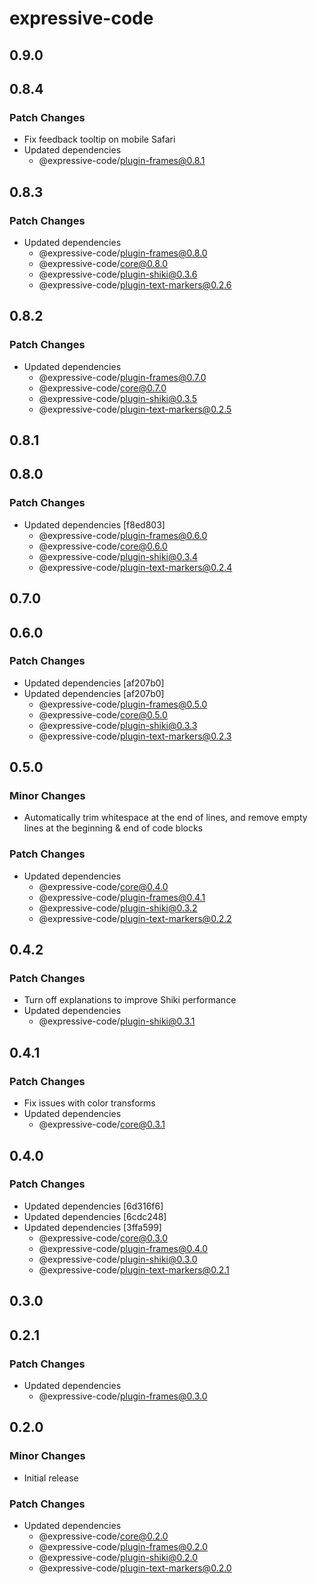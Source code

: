 # expressive-code

## 0.9.0

## 0.8.4

### Patch Changes

- Fix feedback tooltip on mobile Safari
- Updated dependencies
  - @expressive-code/plugin-frames@0.8.1

## 0.8.3

### Patch Changes

- Updated dependencies
  - @expressive-code/plugin-frames@0.8.0
  - @expressive-code/core@0.8.0
  - @expressive-code/plugin-shiki@0.3.6
  - @expressive-code/plugin-text-markers@0.2.6

## 0.8.2

### Patch Changes

- Updated dependencies
  - @expressive-code/plugin-frames@0.7.0
  - @expressive-code/core@0.7.0
  - @expressive-code/plugin-shiki@0.3.5
  - @expressive-code/plugin-text-markers@0.2.5

## 0.8.1

## 0.8.0

### Patch Changes

- Updated dependencies [f8ed803]
  - @expressive-code/plugin-frames@0.6.0
  - @expressive-code/core@0.6.0
  - @expressive-code/plugin-shiki@0.3.4
  - @expressive-code/plugin-text-markers@0.2.4

## 0.7.0

## 0.6.0

### Patch Changes

- Updated dependencies [af207b0]
- Updated dependencies [af207b0]
  - @expressive-code/plugin-frames@0.5.0
  - @expressive-code/core@0.5.0
  - @expressive-code/plugin-shiki@0.3.3
  - @expressive-code/plugin-text-markers@0.2.3

## 0.5.0

### Minor Changes

- Automatically trim whitespace at the end of lines, and remove empty lines at the beginning & end of code blocks

### Patch Changes

- Updated dependencies
  - @expressive-code/core@0.4.0
  - @expressive-code/plugin-frames@0.4.1
  - @expressive-code/plugin-shiki@0.3.2
  - @expressive-code/plugin-text-markers@0.2.2

## 0.4.2

### Patch Changes

- Turn off explanations to improve Shiki performance
- Updated dependencies
  - @expressive-code/plugin-shiki@0.3.1

## 0.4.1

### Patch Changes

- Fix issues with color transforms
- Updated dependencies
  - @expressive-code/core@0.3.1

## 0.4.0

### Patch Changes

- Updated dependencies [6d316f6]
- Updated dependencies [6cdc248]
- Updated dependencies [3ffa599]
  - @expressive-code/core@0.3.0
  - @expressive-code/plugin-frames@0.4.0
  - @expressive-code/plugin-shiki@0.3.0
  - @expressive-code/plugin-text-markers@0.2.1

## 0.3.0

## 0.2.1

### Patch Changes

- Updated dependencies
  - @expressive-code/plugin-frames@0.3.0

## 0.2.0

### Minor Changes

- Initial release

### Patch Changes

- Updated dependencies
  - @expressive-code/core@0.2.0
  - @expressive-code/plugin-frames@0.2.0
  - @expressive-code/plugin-shiki@0.2.0
  - @expressive-code/plugin-text-markers@0.2.0
